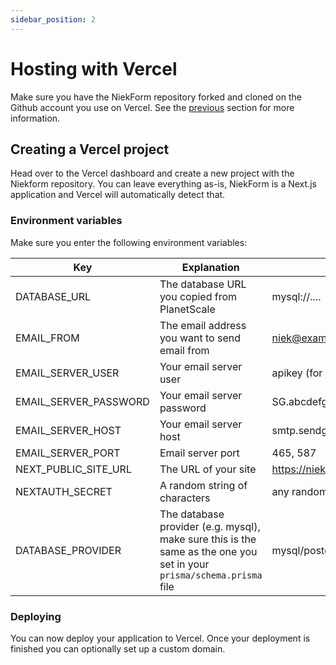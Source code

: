 ```yaml
---
sidebar_position: 2
---
```


# Hosting with Vercel

Make sure you have the NiekForm repository forked and cloned on the Github account you use on Vercel. See the [previous](/docs/self-managed/database) section for more information.

## Creating a Vercel project

Head over to the Vercel dashboard and create a new project with the Niekform repository. You can leave everything as-is, NiekForm is a Next.js application and Vercel will automatically detect that.

### Environment variables

Make sure you enter the following environment variables:

| Key | Explanation | Example |
| --- | --- | --- |
| DATABASE_URL | The database URL you copied from PlanetScale | mysql://.... |
| EMAIL_FROM | The email address you want to send email from | niek@example.com |
| EMAIL_SERVER_USER | Your email server user | apikey (for sendgrid) |
| EMAIL_SERVER_PASSWORD | Your email server password | SG.abcdefghijklmnopqrstuvwxyz |
| EMAIL_SERVER_HOST | Your email server host | smtp.sendgrid.net |
| EMAIL_SERVER_PORT | Email server port | 465, 587 |
| NEXT_PUBLIC_SITE_URL | The URL of your site | https://niekform.vercel.app |
| NEXTAUTH_SECRET | A random string of characters | any random string |
| DATABASE_PROVIDER | The database provider (e.g. mysql), make sure this is the same as the one you set in your `prisma/schema.prisma` file | mysql/postgres |

### Deploying

You can now deploy your application to Vercel. Once your deployment is finished you can optionally set up a custom domain.
